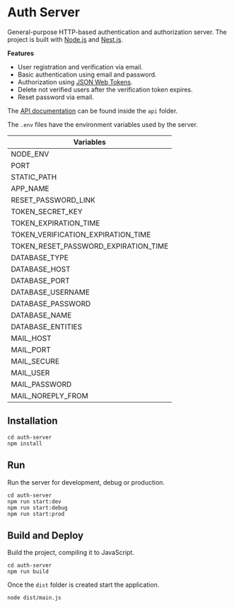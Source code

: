 # Auth Server

General-purpose HTTP-based authentication and authorization server. The project is built with [Node.js](https://nodejs.org/) and [Nest.js](https://nestjs.com/).

**Features**
- User registration and verification via email.
- Basic authentication using email and password.
- Authorization using [JSON Web Tokens](https://jwt.io/).
- Delete not verified users after the verification token expires.
- Reset password via email.

The [API documentation](https://adcimon.github.io/auth-server/api/) can be found inside the `api` folder.

The `.env` files have the environment variables used by the server.

| Variables |
| ----- |
| NODE_ENV |
| PORT |
| STATIC_PATH |
| APP_NAME |
| RESET_PASSWORD_LINK |
| TOKEN_SECRET_KEY |
| TOKEN_EXPIRATION_TIME |
| TOKEN_VERIFICATION_EXPIRATION_TIME |
| TOKEN_RESET_PASSWORD_EXPIRATION_TIME |
| DATABASE_TYPE |
| DATABASE_HOST |
| DATABASE_PORT |
| DATABASE_USERNAME |
| DATABASE_PASSWORD |
| DATABASE_NAME |
| DATABASE_ENTITIES |
| MAIL_HOST |
| MAIL_PORT |
| MAIL_SECURE |
| MAIL_USER |
| MAIL_PASSWORD |
| MAIL_NOREPLY_FROM |

## Installation

```
cd auth-server
npm install
```

## Run

Run the server for development, debug or production.
```
cd auth-server
npm run start:dev
npm run start:debug
npm run start:prod
```

## Build and Deploy

Build the project, compiling it to JavaScript.
```
cd auth-server
npm run build
```

Once the `dist` folder is created start the application.
```
node dist/main.js
```
